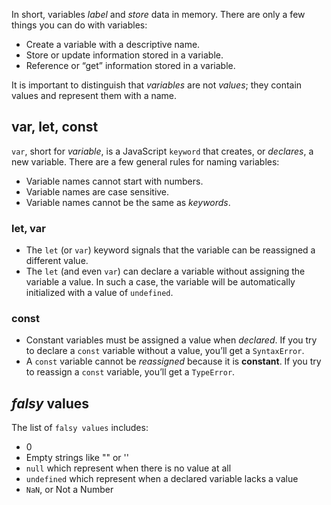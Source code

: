 In short, variables _label_ and _store_ data in memory. There are only a few things you can do with variables:
* Create a variable with a descriptive name.
* Store or update information stored in a variable.
* Reference or “get” information stored in a variable.

It is important to distinguish that _variables_ are not _values_; they contain values and represent them with a name.

## var, let, const
`var`, short for _variable_, is a JavaScript `keyword` that creates, or _declares_, a new variable. There are a few general rules for naming variables:
* Variable names cannot start with numbers.
* Variable names are case sensitive.
* Variable names cannot be the same as _keywords_.

### let, var
* The `let` (or `var`) keyword signals that the variable can be reassigned a different value.
* The `let` (and even `var`) can declare a variable without assigning the variable a value. In such a case, the variable will be automatically initialized with a value of `undefined`.

### const
* Constant variables must be assigned a value when _declared_. If you try to declare a `const` variable without a value, you’ll get a `SyntaxError`.
* A `const` variable cannot be _reassigned_ because it is **constant**. If you try to reassign a `const` variable, you’ll get a `TypeError`.

## _falsy_ values
The list of `falsy values` includes:
* 0
* Empty strings like "" or ''
* `null` which represent when there is no value at all
* `undefined` which represent when a declared variable lacks a value
* `NaN`, or Not a Number
